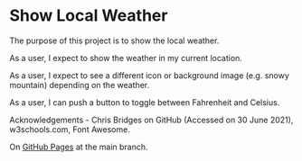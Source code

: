 # Show Local Weather

The purpose of this project is to show the local weather.

As a user, I expect to show the weather in my current location.

As a user, I expect to see a different icon or background image (e.g. snowy mountain) depending on the weather. 

As a user, I can push a button to toggle between Fahrenheit and Celsius.

Acknowledgements - Chris Bridges on GitHub (Accessed on 30 June 2021), w3schools.com, Font Awesome.

On [GitHub Pages](https://derektypist.github.io/show-local-weather) at the main branch.


